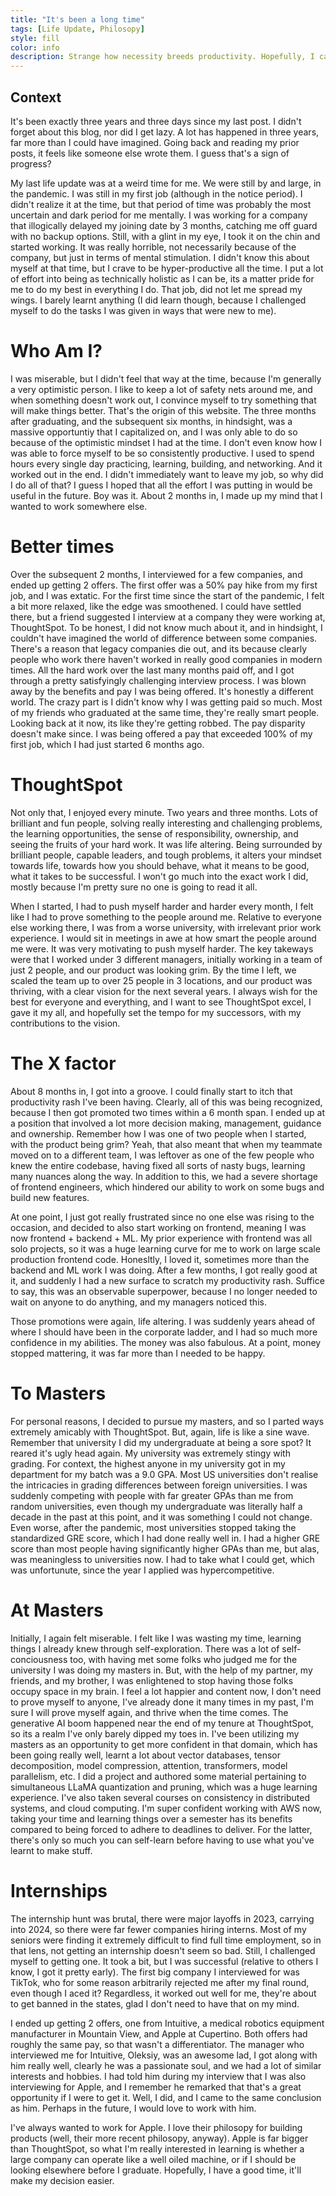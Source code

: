 ```yaml
---
title: "It's been a long time"
tags: [Life Update, Philosopy]
style: fill
color: info
description: Strange how necessity breeds productivity. Hopefully, I can make a case for retrospection.
---
```


## Context

It's been exactly three years and three days since my last post. I didn't forget about this blog, nor did I get lazy. A lot has happened in three
years, far more than I could have imagined. Going back and reading my prior posts, it feels like someone else wrote them. I guess that's a sign
of progress?

My last life update was at a weird time for me. We were still by and large, in the pandemic. I was still in my first job (although in the
notice period). I didn't realize it at the time, but that period of time was probably the most uncertain and dark period for me mentally. I was working for a company that illogically delayed my joining date by 3 months, catching me off guard with no backup options. Still, with a glint in my eye, I took it on the chin and started working. It was really horrible, not necessarily because of the company, but just in terms of mental stimulation. I didn't know this about myself at that time, but I crave to be hyper-productive all the time. I put a lot of effort into being as
technically holistic as I can be, its a matter pride for me to do my best in everything I do. That job, did not let me spread my wings. I
barely learnt anything (I did learn though, because I challenged myself to do the tasks I was given in ways that were new to me).

# Who Am I?

I was miserable, but I didn't feel that way at the time, because I'm generally a very optimistic person. I like to keep a lot of safety nets
around me, and when something doesn't work out, I convince myself to try something that will make things better. That's the origin of this website.
The three months after graduating, and the subsequent six months, in hindsight, was a massive opportuntiy that I capitalized on, and I was only
able to do so because of the optimistic mindset I had at the time. I don't even know how I was able to force myself to be so consistently
productive. I used to spend hours every single day practicing, learning, building, and networking. And it worked out in the end. I didn't
immediately want to leave my job, so why did I do all of that? I guess I hoped that all the effort I was putting in would be useful
in the future. Boy was it. About 2 months in, I made up my mind that I wanted to work somewhere else.

# Better times

Over the subsequent 2 months, I interviewed for a few companies, and ended up getting 2 offers. The first offer was a 50% pay hike from my first job, and I was extatic. For the first time since the start of the pandemic, I felt a bit more relaxed, like the edge was smoothened. I could
have settled there, but a friend suggested I interview at a company they were working at, ThoughtSpot. To be honest, I did not know much about it, and in hindsight, I couldn't have imagined the world of difference between some companies. There's a reason that legacy companies die out, and its because clearly people who work there haven't worked in really good companies in modern times. All the hard work over the last many months paid off, and I got through a pretty satisfyingly challenging interview process. I was blown away by the benefits and pay I was being offered. It's honestly a different world. The crazy part is I didn't know why I was getting paid so much. Most of my friends who graduated at the same time, they're really smart people. Looking back at it now, its like they're getting robbed. The pay disparity doesn't make since. I was being offered a pay that exceeded 100% of my first job, which I had just started 6 months ago.

# ThoughtSpot

Not only that, I enjoyed every minute. Two years and three months. Lots of brilliant and fun people, solving really interesting and challenging
problems, the learning opportunities, the sense of responsibility, ownership, and seeing the fruits of your hard work. It was life altering.
Being surrounded by brilliant people, capable leaders, and tough problems, it alters your mindset towards life, towards how you should behave,
what it means to be good, what it takes to be successful. I won't go much into the exact work I did, mostly because I'm pretty sure no one
is going to read it all.

When I started, I had to push myself harder and harder every month, I felt like I had to prove something to the people around me. Relative to everyone else working there, I was from a worse university, with irrelevant prior work experience. I would sit in meetings in awe at how smart the people around me were. It was very motivating to push myself harder. The key takeways were that I worked under 3 different managers, initially working in a team of just 2 people, and our product was looking grim. By the time I left, we scaled the team up to over 25 people in 3 locations, and our product was thriving, with a clear vision for the next several years. I always wish for the best for everyone and everything, and I want to see ThoughtSpot excel, I gave it my all, and hopefully set the tempo for my successors, with my contributions to the vision.

# The X factor

About 8 months in, I got into a groove. I could finally start to itch that productivity rash I've been having. Clearly, all of this was being recognized, because I then got promoted two times within a 6 month span. I ended up at a position that involved a lot more decision making, management, guidance and ownership. Remember how I was one of two people when I started, with the product being grim? Yeah, that also meant that when my teammate moved on to a different team, I was leftover as one of the few people who knew the entire codebase, having fixed all sorts of nasty bugs, learning many nuances along the way. In addition to this, we had a severe shortage of frontend engineers, which hindered our ability
to work on some bugs and build new features.

At one point, I just got really frustrated since no one else was rising to the occasion, and decided to also start working on frontend, meaning I was now frontend + backend + ML. My prior experience with frontend was all solo projects, so it was a huge learning curve for me to work on large scale production frontend code. Honesltly, I loved it, sometimes more than the backend and ML work I was doing. After a few months, I got really
good at it, and suddenly I had a new surface to scratch my productivity rash. Suffice to say, this was an observable superpower, because I no longer needed to wait on anyone to do anything, and my managers noticed this.

Those promotions were again, life altering. I was suddenly years ahead of where I should have been in the corporate ladder, and I had so much more confidence in my abilities. The money was also fabulous. At a point, money stopped mattering, it was far more than I needed to be happy.

# To Masters

For personal reasons, I decided to pursue my masters, and so I parted ways extremely amicably with ThoughtSpot. But, again, life is like a sine wave. Remember that university I did my undergraduate at being a sore spot? It reared it's ugly head again. My university was extremely stingy with grading. For context, the highest anyone in my university got in my department for my batch was a 9.0 GPA. Most US universities don't realise the intricacies in grading differences between foreign universities. I was suddenly competing with people with far greater GPAs than me from random universities, even though my undergraduate was literally half a decade in the past at this point, and it was something I could not change. Even worse, after the pandemic, most universities stopped taking the standardized GRE score, which I had done really well in. I had a higher GRE score than most people having significantly higher GPAs than me, but alas, was meaningless to universities now. I had to take what I could get, which was unfortunute, since the year I applied was hypercompetitive.

# At Masters

Initially, I again felt miserable. I felt like I was wasting my time, learning things I already knew through self-exploration. There was a lot of self-conciousness too, with having met some folks who judged me for the university I was doing my masters in. But, with the help of my partner, my friends, and my brother, I was enlightened to stop having those folks occupy space in my brain. I feel a lot happier and content now, I don't need to prove myself to anyone, I've already done it many times in my past, I'm sure I will prove myself again, and thrive when the time comes. The generative AI boom happened near the end of my tenure at ThoughtSpot, so its a realm I've only barely dipped my toes in. I've been utilizing my masters as an opportunity to get more confident in that domain, which has been going really well, learnt a lot about vector databases, tensor decomposition, model compression, attention, transformers, model parallelism, etc. I did a project and authored some material pertaining to simultaneous LLaMA quantization and pruning, which was a huge learning experience. I've also taken several courses on consistency in distributed systems, and cloud computing. I'm super confident working with AWS now, taking your time and learning things over a semester has its benefits compared to being forced to adhere to deadlines to deliver. For the latter, there's only so much you can self-learn before having to use what you've learnt to make stuff.

# Internships

The internship hunt was brutal, there were major layoffs in 2023, carrying into 2024, so there were far fewer companies hiring interns. Most of my seniors were finding it extremely difficult to find full time employment, so in that lens, not getting an internship doesn't seem so bad. Still, I challenged myself to getting one. It took a bit, but I was successful (relative to others I know, I got it pretty early). The first big company I interviewed for was TikTok, who for some reason arbitrarily rejected me after my final round, even though I aced it? Regardless, it worked out well for me, they're about to get banned in the states, glad I don't need to have that on my mind.

I ended up getting 2 offers, one from Intuitive, a medical robotics equipment manufacturer in Mountain View, and Apple at Cupertino. Both offers had roughly the same pay, so that wasn't a differentiator. The manager who interviewed me for Intuitive, Oleksiy, was an awesome lad, I got along with him really well, clearly he was a passionate soul, and we had a lot of similar interests and hobbies. I had told him during my interview that I was also interviewing for Apple, and I remember he remarked that that's a great opportunity if I were to get it. Well, I did, and I came to the same conclusion as him. Perhaps in the future, I would love to work with him.

I've always wanted to work for Apple. I love their philosopy for building products (well, their more recent philosopy, anyway). Apple is far bigger than ThoughtSpot, so what I'm really interested in learning is whether a large company can operate like a well oiled machine, or if I should be looking elsewhere before I graduate. Hopefully, I have a good time, it'll make my decision easier.